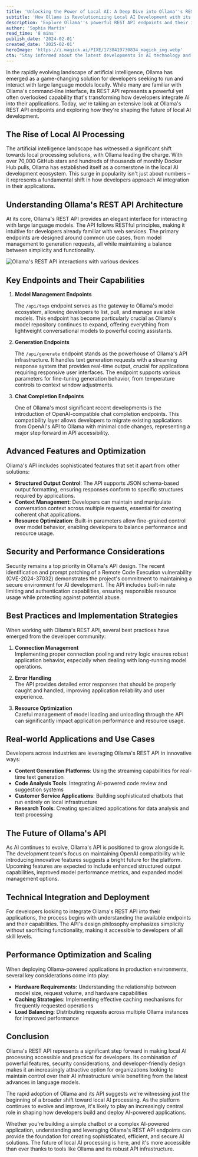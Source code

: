 ```yaml
---
title: 'Unlocking the Power of Local AI: A Deep Dive into Ollama''s REST API Endpoints'
subtitle: 'How Ollama is Revolutionizing Local AI Development with its Robust API Infrastructure'
description: 'Explore Ollama''s powerful REST API endpoints and their impact on local AI development. From model management to generation capabilities, discover how this robust API infrastructure is revolutionizing the way developers integrate AI into their applications, while maintaining security and performance standards.'
author: 'Sophia Martín'
read_time: '8 mins'
publish_date: '2024-02-01'
created_date: '2025-02-01'
heroImage: 'https://i.magick.ai/PIXE/1738419730834_magick_img.webp'
cta: "Stay informed about the latest developments in AI technology and join our growing community of tech enthusiasts!"
---
```


In the rapidly evolving landscape of artificial intelligence, Ollama has emerged as a game-changing solution for developers seeking to run and interact with large language models locally. While many are familiar with Ollama's command-line interface, its REST API represents a powerful yet often overlooked capability that's transforming how developers integrate AI into their applications. Today, we're taking an extensive look at Ollama's REST API endpoints and exploring how they're shaping the future of local AI development.

## The Rise of Local AI Processing

The artificial intelligence landscape has witnessed a significant shift towards local processing solutions, with Ollama leading the charge. With over 70,000 GitHub stars and hundreds of thousands of monthly Docker Hub pulls, Ollama has established itself as a cornerstone in the local AI development ecosystem. This surge in popularity isn't just about numbers – it represents a fundamental shift in how developers approach AI integration in their applications.

## Understanding Ollama's REST API Architecture

At its core, Ollama's REST API provides an elegant interface for interacting with large language models. The API follows RESTful principles, making it intuitive for developers already familiar with web services. The primary endpoints are designed around common use cases, from model management to generation requests, all while maintaining a balance between simplicity and functionality.

![Ollama's REST API interactions with various devices](https://i.magick.ai/PIXE/1738419730837_magick_img.webp)

## Key Endpoints and Their Capabilities

1. **Model Management Endpoints**

   The `/api/tags` endpoint serves as the gateway to Ollama's model ecosystem, allowing developers to list, pull, and manage available models. This endpoint has become particularly crucial as Ollama's model repository continues to expand, offering everything from lightweight conversational models to powerful coding assistants.

2. **Generation Endpoints**

   The `/api/generate` endpoint stands as the powerhouse of Ollama's API infrastructure. It handles text generation requests with a streaming response system that provides real-time output, crucial for applications requiring responsive user interfaces. The endpoint supports various parameters for fine-tuning generation behavior, from temperature controls to context window adjustments.

3. **Chat Completion Endpoints**

   One of Ollama's most significant recent developments is the introduction of OpenAI-compatible chat completion endpoints. This compatibility layer allows developers to migrate existing applications from OpenAI's API to Ollama with minimal code changes, representing a major step forward in API accessibility.

## Advanced Features and Optimization

Ollama's API includes sophisticated features that set it apart from other solutions:

- **Structured Output Control**: The API supports JSON schema-based output formatting, ensuring responses conform to specific structures required by applications.
- **Context Management**: Developers can maintain and manipulate conversation context across multiple requests, essential for creating coherent chat applications.
- **Resource Optimization**: Built-in parameters allow fine-grained control over model behavior, enabling developers to balance performance and resource usage.

## Security and Performance Considerations

Security remains a top priority in Ollama's API design. The recent identification and prompt patching of a Remote Code Execution vulnerability (CVE-2024-37032) demonstrates the project's commitment to maintaining a secure environment for AI development. The API includes built-in rate limiting and authentication capabilities, ensuring responsible resource usage while protecting against potential abuse.

## Best Practices and Implementation Strategies

When working with Ollama's REST API, several best practices have emerged from the developer community:

1. **Connection Management**  
   Implementing proper connection pooling and retry logic ensures robust application behavior, especially when dealing with long-running model operations.

2. **Error Handling**  
   The API provides detailed error responses that should be properly caught and handled, improving application reliability and user experience.

3. **Resource Optimization**  
   Careful management of model loading and unloading through the API can significantly impact application performance and resource usage.

## Real-world Applications and Use Cases

Developers across industries are leveraging Ollama's REST API in innovative ways:

- **Content Generation Platforms**: Using the streaming capabilities for real-time text generation
- **Code Analysis Tools**: Integrating AI-powered code review and suggestion systems
- **Customer Service Applications**: Building sophisticated chatbots that run entirely on local infrastructure
- **Research Tools**: Creating specialized applications for data analysis and text processing

## The Future of Ollama's API

As AI continues to evolve, Ollama's API is positioned to grow alongside it. The development team's focus on maintaining OpenAI compatibility while introducing innovative features suggests a bright future for the platform. Upcoming features are expected to include enhanced structured output capabilities, improved model performance metrics, and expanded model management options.

## Technical Integration and Deployment

For developers looking to integrate Ollama's REST API into their applications, the process begins with understanding the available endpoints and their capabilities. The API's design philosophy emphasizes simplicity without sacrificing functionality, making it accessible to developers of all skill levels.

## Performance Optimization and Scaling

When deploying Ollama-powered applications in production environments, several key considerations come into play:

- **Hardware Requirements**: Understanding the relationship between model size, request volume, and hardware capabilities
- **Caching Strategies**: Implementing effective caching mechanisms for frequently requested operations
- **Load Balancing**: Distributing requests across multiple Ollama instances for improved performance

## Conclusion

Ollama's REST API represents a significant step forward in making local AI processing accessible and practical for developers. Its combination of powerful features, security considerations, and developer-friendly design makes it an increasingly attractive option for organizations looking to maintain control over their AI infrastructure while benefiting from the latest advances in language models.

The rapid adoption of Ollama and its API suggests we're witnessing just the beginning of a broader shift toward local AI processing. As the platform continues to evolve and improve, it's likely to play an increasingly central role in shaping how developers build and deploy AI-powered applications.

Whether you're building a simple chatbot or a complex AI-powered application, understanding and leveraging Ollama's REST API endpoints can provide the foundation for creating sophisticated, efficient, and secure AI solutions. The future of local AI processing is here, and it's more accessible than ever thanks to tools like Ollama and its robust API infrastructure.